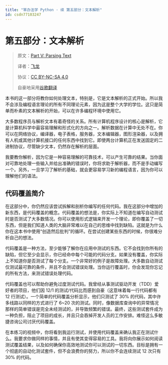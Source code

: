 ```yaml
---
title: "笨办法学 Python · 续 第五部分：文本解析"
id: csdn77103247
---
```


# 第五部分：文本解析

> 原文：[Part V: Parsing Text](https://learncodethehardway.org/more-python-book/part4.html)
> 
> 译者：[飞龙](https://github.com/wizardforcel)
> 
> 协议：[CC BY-NC-SA 4.0](http://creativecommons.org/licenses/by-nc-sa/4.0/)
> 
> 自豪地采用[谷歌翻译](https://translate.google.cn/)

本书的这一部分将教你如何处理文本，特别是，它是文本解析的正式开始。所以我不会涉及编程语言理论的所有不同理论元素，因为这是整个大学的学位。这只是简单而朴素的文本解析的开始，可以在许多编程环境中使用它。

大多数程序员与解析文本有着奇怪的关系。所有计算机程序设计的核心是解析，它是计算机科学中最容易理解和形式化的方向之一。解析数据在计算中无处不在。你可以在网络协议，编译器，电子表格，服务器，文本编辑器，图形渲染器，以及拥有人机或其他计算机接口的任何东西中找到它。即使两台计算机正在发送固定的二进制协议，尽管缺少文本，仍然存在解析的层面。

我要教你解析，因为它是一种容易理解的可靠技术，可以产生可靠的结果。当你面对可靠地处理一些输入并给出准确的错误时，你将求助于解析器，而不是手动编写一个。另外，一旦学习了解析的基础，就会更容易学习新的编程语言，因为你可以理解他们的语法。

## 代码覆盖简介

在这部分中，你仍然应该尝试拆解和剖析你编写的任何代码。我在这部分中增加的新东西，是代码覆盖的概念。代码覆盖的想法是，你实际上不知道在编写自动测试时是否测试了大多数情况。你可以使用形式逻辑来开发一个理论，即你覆盖了一切东西，但是我们知道人类的大脑非常难以在自己的思维中找到缺陷。这就是为什么你在这本书中使用“创造然后批判”的循环。在尝试创建某些东西的时候，你很难分析自己的想法。

代码覆盖是一种方法，至少能够了解你在应用中测试的东西。它不会找到你所有的缺陷，但它至少会显示，你已经命中每个可能的代码分支。如果没有覆盖，你实际上不知道你是否测试了每个分支。一个非常好的例子是故障处理。大多数自动测试仅测试最可靠的条件，并且不会测试错误处理。当你运行覆盖时，你会发现你忘记的所有方法，来测试错误处理代码。

代码覆盖也可以帮助你避免过度测试代码。我曾经从事测试驱动开发（TDD）爱好者的项目，他们因 12/1 的测试/代码比而感到自豪（这意味着每一行代码都有 12 行测试）。一个简单的代码覆盖分析显示，他们只测试了 30% 的代码，其中许多线路以同样的方式进行了 6~20 次的测试。同时，像数据库查询中的异常情况那样的简单错误是完全未经测试的，并导致频繁的错误。最终，这些测试套件成为一种负担，阻止了项目的成长，并且只会吞掉开发人员的工作安排。难怪这么多敏捷咨询公司讨厌代码覆盖。

在本练习的视频中，你将看到我运行测试，并使用代码覆盖来确认我正在测试什么。我要求你做同样的事情，并且有使其变得容易的工具。我将向你展示如何阅读测试覆盖结果，以及如何确保你高效地测试你可以测试的一切东西。目标是拥有一个彻底的自动化测试套件，但不会浪费你的努力，所以你不会连续测试 12 次只有 30% 的代码。